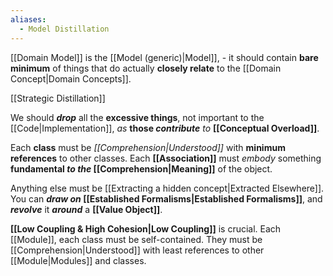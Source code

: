 ```yaml
---
aliases:
  - Model Distillation
---
```

[[Domain Model]] is the [[Model (generic)|Model]], - it should contain **bare minimum** of things that do actually **closely relate** to the [[Domain Concept|Domain Concepts]].

[[Strategic Distillation]]

We should ***drop*** all the **excessive things**, not important to the [[Code|Implementation]], *as* **those *contribute*** *to* **[[Conceptual Overload]]**.

Each **class** must be *[[Comprehension|Understood]]* with **minimum references** to other classes. 
Each **[[Association]]** must *embody* something **fundamental *to the* [[Comprehension|Meaning]]** of the object. 

Anything else must be [[Extracting a hidden concept|Extracted Elsewhere]]. 
You can ***draw on* [[Established Formalisms|Established Formalisms]]**, 
and ***revolve*** it ***around*** a **[[Value Object]]**.

**[[Low Coupling & High Cohesion|Low Coupling]]** is crucial. 
Each [[Module]], each class must be self-contained. 
They must be [[Comprehension|Understood]] with least references to other [[Module|Modules]] and classes.



